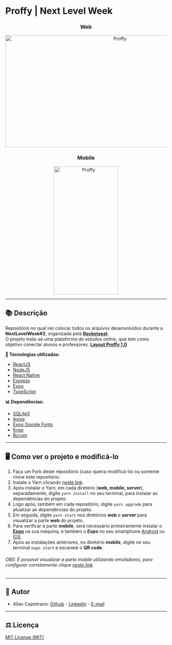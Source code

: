 # Proffy | Next Level Week

<h3 align="center">Web</h3>
<p align="center">
  <img src="https://i.imgur.com/qPIHc32.png" alt="Proffy" width="700px" height="350">
</p>

<h3 align="center">Mobile</h3>
<p align="center">
  <img src="https://i.imgur.com/BFScX7f.png" alt="Proffy" width="200px" height="400">
</p>

------------

## 📚 Descrição ##
Repositório no qual irei colocar todos os arquivos desenvolvidos durante a **NextLevelWeek#2**, organizada pela [**Rocketseat**](https://rocketseat.com.br).<br />
O projeto trata-se uma plataforma de estudos online, que tem como objetivo conectar alunos e professores. [**Layout Proffy 1.0**](https://www.figma.com/file/GHGS126t7WYjnPZdRKChJF/Proffy-Web?node-id=0%3A1)

**🔗 Tecnologias utilizadas:**
- [ReactJS](https://pt-br.reactjs.org)
- [NodeJS](https://nodejs.org/en/)
- [React Native](https://reactnative.dev)
- [Express](https://expressjs.com)
- [Expo](https://expo.io/tools#cli)
- [TypeScript](https://www.typescriptlang.org)

**📊 Dependências:**
- [SQLite3](https://www.npmjs.com/package/sqlite3)
- [Axios](https://www.npmjs.com/package/axios)
- [Expo Google Fonts](https://github.com/expo/google-fonts)
- [Knex](http://knexjs.org)
- [Bcrypt](https://www.npmjs.com/package/bcrypt)

------------

## 🖥️ Como ver o projeto e modificá-lo ##

1. Faça um Fork deste repositório (caso queira modificá-lo) ou somente clone este repositório.
2. Instale o Yarn clicando [neste link](https://classic.yarnpkg.com/en/docs/install/#debian-stable).
3. Após instalar o Yarn, em cada diretório (**web, mobile, server**), separadamente, digite `yarn install` no seu terminal, para instalar as dependências do projeto.
4. Logo após, também em cada repositório, digite `yarn upgrade` para atualizar as dependências do projeto.
5. Em seguida, digite `yarn start` nos diretórios **web** e **server** para visualizar a parte **web** do projeto.
6. Para verificar a parte **mobile**, será necessário primeiramente instalar o [**Expo**](https://expo.io/tools#cli) na sua máquina, e também o **Expo** no seu smartphone [Android](https://play.google.com/store/search?q=expo&c=apps&hl=pt_BR) ou [IOS](https://apps.apple.com/br/app/expo-client/id982107779).
7. Após as instalações anteriores, no diretório **mobile**, digite no seu terminal `expo start` e escaneie o **QR code**.
###### OBS: É possível visualizar a parte mobile utilizando emuladores, para configurar corretamente clique [neste link](https://www.youtube.com/watch?v=eSjFDWYkdxM&list=WL&index=10&t=0s). ######

------------

## 📌 Autor ##
- Allan Capistrano: [Github](https://github.com/AllanCapistrano) - [Linkedin](https://www.linkedin.com/in/allancapistrano/) - [E-mail](https://mail.google.com/mail/u/0/?view=cm&fs=1&tf=1&source=mailto&to=asantos@ecomp.uefs.br)

------------

## ⚖️ Licença ##
[MIT License (MIT)](https://github.com/AllanCapistrano/next-level-week-2/blob/master/LICENSE)
